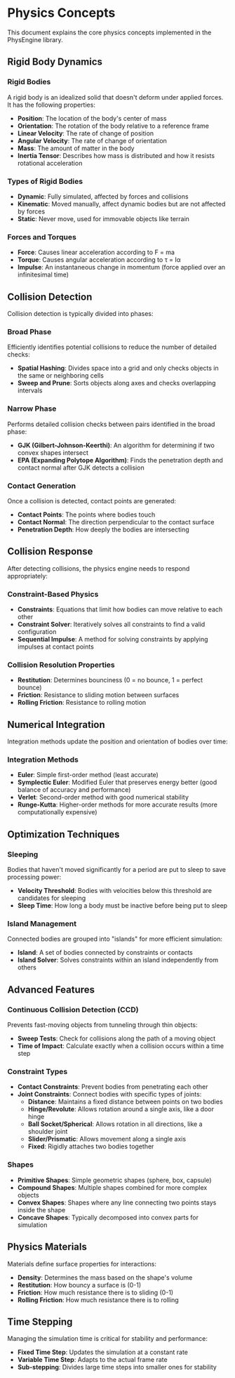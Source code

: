 # Physics Concepts

This document explains the core physics concepts implemented in the PhysEngine library.

## Rigid Body Dynamics

### Rigid Bodies

A rigid body is an idealized solid that doesn't deform under applied forces. It has the following properties:

- **Position**: The location of the body's center of mass
- **Orientation**: The rotation of the body relative to a reference frame
- **Linear Velocity**: The rate of change of position
- **Angular Velocity**: The rate of change of orientation
- **Mass**: The amount of matter in the body
- **Inertia Tensor**: Describes how mass is distributed and how it resists rotational acceleration

### Types of Rigid Bodies

- **Dynamic**: Fully simulated, affected by forces and collisions
- **Kinematic**: Moved manually, affect dynamic bodies but are not affected by forces
- **Static**: Never move, used for immovable objects like terrain

### Forces and Torques

- **Force**: Causes linear acceleration according to F = ma
- **Torque**: Causes angular acceleration according to τ = Iα
- **Impulse**: An instantaneous change in momentum (force applied over an infinitesimal time)

## Collision Detection

Collision detection is typically divided into phases:

### Broad Phase

Efficiently identifies potential collisions to reduce the number of detailed checks:

- **Spatial Hashing**: Divides space into a grid and only checks objects in the same or neighboring cells
- **Sweep and Prune**: Sorts objects along axes and checks overlapping intervals

### Narrow Phase

Performs detailed collision checks between pairs identified in the broad phase:

- **GJK (Gilbert-Johnson-Keerthi)**: An algorithm for determining if two convex shapes intersect
- **EPA (Expanding Polytope Algorithm)**: Finds the penetration depth and contact normal after GJK detects a collision

### Contact Generation

Once a collision is detected, contact points are generated:

- **Contact Points**: The points where bodies touch
- **Contact Normal**: The direction perpendicular to the contact surface
- **Penetration Depth**: How deeply the bodies are intersecting

## Collision Response

After detecting collisions, the physics engine needs to respond appropriately:

### Constraint-Based Physics

- **Constraints**: Equations that limit how bodies can move relative to each other
- **Constraint Solver**: Iteratively solves all constraints to find a valid configuration
- **Sequential Impulse**: A method for solving constraints by applying impulses at contact points

### Collision Resolution Properties

- **Restitution**: Determines bounciness (0 = no bounce, 1 = perfect bounce)
- **Friction**: Resistance to sliding motion between surfaces
- **Rolling Friction**: Resistance to rolling motion

## Numerical Integration

Integration methods update the position and orientation of bodies over time:

### Integration Methods

- **Euler**: Simple first-order method (least accurate)
- **Symplectic Euler**: Modified Euler that preserves energy better (good balance of accuracy and performance)
- **Verlet**: Second-order method with good numerical stability
- **Runge-Kutta**: Higher-order methods for more accurate results (more computationally expensive)

## Optimization Techniques

### Sleeping

Bodies that haven't moved significantly for a period are put to sleep to save processing power:

- **Velocity Threshold**: Bodies with velocities below this threshold are candidates for sleeping
- **Sleep Time**: How long a body must be inactive before being put to sleep

### Island Management

Connected bodies are grouped into "islands" for more efficient simulation:

- **Island**: A set of bodies connected by constraints or contacts
- **Island Solver**: Solves constraints within an island independently from others

## Advanced Features

### Continuous Collision Detection (CCD)

Prevents fast-moving objects from tunneling through thin objects:

- **Sweep Tests**: Check for collisions along the path of a moving object
- **Time of Impact**: Calculate exactly when a collision occurs within a time step

### Constraint Types

- **Contact Constraints**: Prevent bodies from penetrating each other
- **Joint Constraints**: Connect bodies with specific types of joints:
  - **Distance**: Maintains a fixed distance between points on two bodies
  - **Hinge/Revolute**: Allows rotation around a single axis, like a door hinge
  - **Ball Socket/Spherical**: Allows rotation in all directions, like a shoulder joint
  - **Slider/Prismatic**: Allows movement along a single axis
  - **Fixed**: Rigidly attaches two bodies together

### Shapes

- **Primitive Shapes**: Simple geometric shapes (sphere, box, capsule)
- **Compound Shapes**: Multiple shapes combined for more complex objects
- **Convex Shapes**: Shapes where any line connecting two points stays inside the shape
- **Concave Shapes**: Typically decomposed into convex parts for simulation

## Physics Materials

Materials define surface properties for interactions:

- **Density**: Determines the mass based on the shape's volume
- **Restitution**: How bouncy a surface is (0-1)
- **Friction**: How much resistance there is to sliding (0-1)
- **Rolling Friction**: How much resistance there is to rolling

## Time Stepping

Managing the simulation time is critical for stability and performance:

- **Fixed Time Step**: Updates the simulation at a constant rate
- **Variable Time Step**: Adapts to the actual frame rate
- **Sub-stepping**: Divides large time steps into smaller ones for stability
